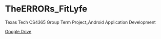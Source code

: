 # TheERRORs_FitLyfe
Texas Tech CS4365 Group Term Project_Android Application Development

<a href="https://drive.google.com/drive/folders/11ohA0JCv-CwirJrsPxU0TTlVx_mshA6y?usp=sharing">Google Drive</a>
